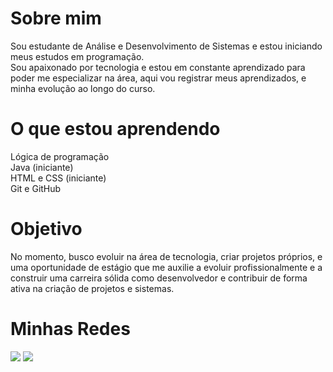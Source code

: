 # Sobre mim #
Sou estudante de Análise e Desenvolvimento de Sistemas e estou iniciando meus estudos em programação.  
Sou apaixonado por tecnologia e estou em constante aprendizado para poder me especializar na área, aqui vou registrar meus aprendizados, e minha evolução ao longo do curso.

# O que estou aprendendo #  
Lógica de programação  
Java (iniciante)  
HTML e CSS (iniciante)  
Git e GitHub  
# Objetivo #
No momento, busco evoluir na área de tecnologia, criar projetos próprios, e uma oportunidade de estágio que me auxilie a evoluir profissionalmente e a construir uma carreira sólida como desenvolvedor e contribuir de forma ativa na criação de projetos e sistemas.  
# Minhas Redes #  
  <a href = "mailto:luizotavio2102@gmail.com"><img src="https://img.shields.io/badge/-Gmail-%23333?style=for-the-badge&logo=gmail&logoColor=white" target="_blank"></a>
  <a href="https://linkedin.com/in/luizotavio21" target="_blank"><img src="https://img.shields.io/badge/-LinkedIn-%230077B5?style=for-the-badge&logo=linkedin&logoColor=white" target="_blank"></a>
